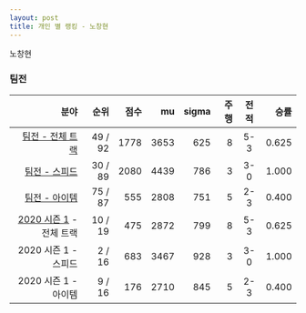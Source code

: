 ```yaml
---
layout: post
title: 개인 별 랭킹 - 노창현
---
```


노창현


### 팀전

| 분야 | 순위 | 점수 | mu | sigma | 주행 | 전적 | 승률 |
|---:|---:|---:|---:|---:|---:|:---:|---:|
| [팀전 - 전체 트랙](../team-full) | 49 / 92 | 1778 | 3653 | 625 | 8 | 5-3 | 0.625 |
| [팀전 - 스피드](../team-speed) | 30 / 89 | 2080 | 4439 | 786 | 3 | 3-0 | 1.000 |
| [팀전 - 아이템](../team-item) | 75 / 87 | 555 | 2808 | 751 | 5 | 2-3 | 0.400 |
| [2020 시즌 1](../teams-t2020_1) - 전체 트랙 | 10 / 19 | 475 | 2872 | 799 | 8 | 5-3 | 0.625 |
| 2020 시즌 1 - 스피드 | 2 / 16 | 683 | 3467 | 928 | 3 | 3-0 | 1.000 |
| 2020 시즌 1 - 아이템 | 9 / 16 | 176 | 2710 | 845 | 5 | 2-3 | 0.400 |
